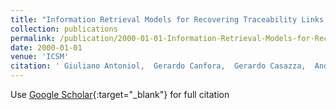 ```yaml
---
title: "Information Retrieval Models for Recovering Traceability Links between Code and Documentation"
collection: publications
permalink: /publication/2000-01-01-Information-Retrieval-Models-for-Recovering-Traceability-Links-between-Code-and-Documentation
date: 2000-01-01
venue: 'ICSM'
citation: ' Giuliano Antoniol,  Gerardo Canfora,  Gerardo Casazza,  Andrea Lucia, &quot;Information Retrieval Models for Recovering Traceability Links between Code and Documentation.&quot; ICSM, 2000.'
---
```

Use [Google Scholar](https://scholar.google.com/scholar?q=Information+Retrieval+Models+for+Recovering+Traceability+Links+between+Code+and+Documentation){:target="_blank"} for full citation